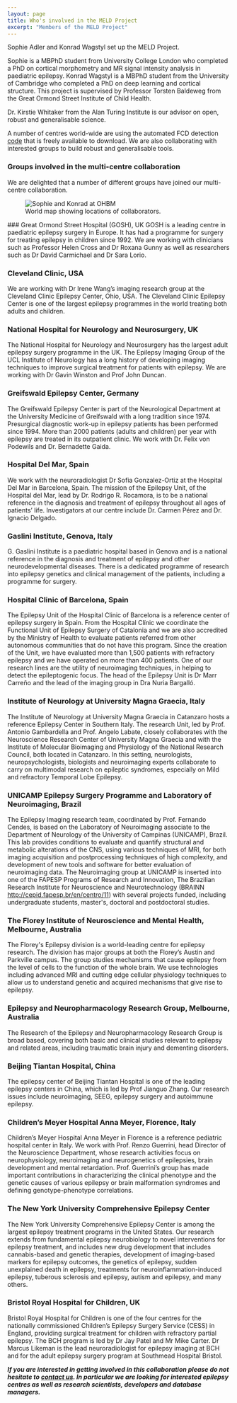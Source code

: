 ```yaml
---
layout: page
title: Who's involved in the MELD Project
excerpt: "Members of the MELD Project"
---
```


Sophie Adler and Konrad Wagstyl set up the MELD Project. 

Sophie is a MBPhD student from University College London who completed a PhD on cortical morphometry and MR signal intensity analysis in paediatric epilepsy. Konrad Wagstyl is a MBPhD student from the University of Cambridge who completed a PhD on deep learning and cortical structure. This project is supervised by Professor Torsten Baldeweg from the Great Ormond Street Institute of Child Health.

Dr. Kirstie Whitaker from the Alan Turing Institute is our advisor on open, robust and generalisable science. 

A number of centres world-wide are using the automated FCD detection [code](https://github.com/kwagstyl/FCDdetection) that is freely available to download. We are also collaborating with interested groups to build robust and generalisable tools.

### Groups involved in the multi-centre collaboration

We are delighted that a number of different groups have joined our multi-centre collaboration.

<figure>
<img src="/images/WRLD-EPS-02-4001-01.png"
alt="Sophie and Konrad at OHBM">
<figcaption>World map showing locations of collaborators.</figcaption>
</figure>
### Great Ormond Street Hospital (GOSH), UK
GOSH is a leading centre in paediatric epilepsy surgery in Europe. It has had a programme for surgery for treating epilepsy in children since 1992. We are working with clinicians such as Professor Helen Cross and Dr Roxana Gunny as well as researchers such as Dr David Carmichael and Dr Sara Lorio.

### Cleveland Clinic, USA
We are working with Dr Irene Wang’s imaging research group at the Cleveland Clinic Epilepsy Center, Ohio, USA. The Cleveland Clinic Epilepsy Center is one of the largest epilepsy programmes in the world treating both adults and children.

### National Hospital for Neurology and Neurosurgery, UK
The National Hospital for Neurology and Neurosurgery has the largest adult epilepsy surgery programme in the UK. The Epilepsy Imaging Group of the UCL Institute of Neurology has a long history of developing imaging techniques to improve surgical treatment for patients with epilepsy. We are working with Dr Gavin Winston and Prof John Duncan.

### Greifswald Epilepsy Center, Germany
The Greifswald Epilepsy Center is part of the Neurological Department at the University Medicine of Greifswald with a long tradition since 1974. Presurgical diagnostic work-up in epilepsy patients has been performed since 1994. More than 2000 patients (adults and children) per year with epilepsy are treated in its outpatient clinic. We work with Dr. Felix von Podewils and Dr. Bernadette Gaida.

### Hospital Del Mar, Spain
We work with the neuroradiologist  Dr Sofia Gonzalez-Ortiz at the Hospital Del Mar in Barcelona, Spain. The mission of the Epilepsy Unit, of the Hospital del Mar,  lead by Dr. Rodrigo R. Rocamora, is to be a national reference in the diagnosis and treatment of epilepsy throughout all ages of patients’ life. Investigators at our centre include Dr. Carmen Pérez and Dr. Ignacio Delgado. 

### Gaslini Institute, Genova, Italy
G. Gaslini Institute is a paediatric hospital based in Genova and is a national reference in the diagnosis and treatment of epilepsy and other neurodevelopmental diseases. There is a dedicated programme of research into epilepsy genetics and clinical management of the patients, including a programme for surgery. 

### Hospital Clinic of Barcelona, Spain
The Epilepsy Unit of the Hospital Clinic of Barcelona  is a reference center of epilepsy surgery in Spain.  From the Hospital Clínic we coordinate the Functional Unit of Epilepsy Surgery of Catalonia and we are also accredited by the Ministry of Health to evaluate patients referred from other autonomous communities that do not have this program. Since the creation of the Unit, we have evaluated more than 1,500 patients with refractory epilepsy and we have operated on more than 400 patients. One of our research lines are the utility of neuroimaging techniques, in helping to detect the epileptogenic focus. The head of the Epilepsy Unit is Dr Marr Carreño and the lead of the imaging group in Dra Nuria Bargalló.

### Institute of Neurology at University Magna Graecia, Italy
The Institute of Neurology at University Magna Graecia in Catanzaro hosts a reference Epilepsy Center in Southern Italy. The research Unit, led by Prof. Antonio Gambardella and Prof. Angelo Labate, closely collaborates with the Neuroscience Research Center of University Magna Graecia and with the Institute of Molecular Bioimaging and Physiology of the National Research Council, both located in Catanzaro. In this setting, neurologists, neuropsychologists, biologists and neuroimaging experts collaborate to carry on multimodal research on epileptic syndromes, especially on Mild and refractory Temporal Lobe Epilepsy.

### UNICAMP Epilepsy Surgery Programme and Laboratory of Neuroimaging, Brazil
The Epilepsy Imaging research team, coordinated by Prof. Fernando Cendes, is based on the Laboratory of Neuroimaging associate to the Department of Neurology of the University of Campinas (UNICAMP), Brazil. This lab provides conditions to evaluate and quantify structural and metabolic alterations of the CNS, using various techniques of MRI, for both imaging acquisition and postprocessing techniques of high complexity, and development of new tools and software for better evaluation of neuroimaging data. The Neuroimaging group at UNICAMP is inserted into one of the FAPESP Programs of Research and Innovation, The Brazilian Research Institute for Neuroscience and Neurotechnology (BRAINN http://cepid.fapesp.br/en/centro/11) with several projects funded, including undergraduate students, master's, doctoral and postdoctoral studies. 

### The Florey Institute of Neuroscience and Mental Health, Melbourne, Australia
The Florey's Epilepsy division is a world-leading centre for epilepsy research. The division has major groups at both the Florey’s Austin and Parkville campus. The group studies mechanisms that cause epilepsy from the level of cells to the function of the whole brain. We use technologies including advanced MRI and cutting edge cellular physiology techniques to allow us to understand genetic and acquired mechanisms that give rise to epilepsy. 

### Epilepsy and Neuropharmacology Research Group, Melbourne, Australia
The Research of the Epilepsy and Neuropharmacology Research Group is broad based, covering both basic and clinical studies relevant to epilepsy and related areas, including traumatic brain injury and dementing disorders.

### Beijing Tiantan Hospital, China
The epilepsy center of Beijing Tiantan Hospital is one of the leading epilepsy centers in China, which is led by Prof Jianguo Zhang. Our research issues include neuroimaging, SEEG, epilepsy surgery and autoimmune epilepsy.

### Children’s Meyer Hospital Anna Meyer, Florence, Italy
Children’s Meyer Hospital Anna Meyer in Florence is a reference pediatric hospital center in Italy. We work with Prof. Renzo Guerrini, head Director of the Neuroscience Department, whose research activities focus on neurophysiology, neuroimaging and neurogenetics of epilepsies, brain development and mental retardation. Prof. Guerrini’s group has made important contributions in characterizing the clinical phenotype and the genetic causes of various epilepsy or brain malformation syndromes and defining genotype-phenotype correlations.

### The New York University Comprehensive Epilepsy Center
The New York University Comprehensive Epilepsy Center is among the largest epilepsy treatment programs in the United States. Our research extends from fundamental epilepsy neurobiology to novel interventions for epilepsy treatment, and includes new drug development that includes cannabis-based and genetic therapies, development of imaging-based markers for epilepsy outcomes, the genetics of epilepsy, sudden unexplained death in epilepsy, treatments for neuroinflammation-induced epilepsy, tuberous sclerosis and epilepsy, autism and epilepsy, and many others.

### Bristol Royal Hospital for Children, UK
Bristol Royal Hospital for Children is one of the four centres for the nationally commissioned Children’s Epilepsy Surgery Service (CESS) in England, providing surgical treatment for children with refractory partial epilepsy.  The BCH program is led by Dr Jay Patel and Mr Mike Carter. Dr Marcus Likeman is the lead neuroradiologist for epilepsy imaging at BCH and for the adult epilepsy surgery program at Southmead Hospital Bristol.

***If you are interested in getting involved in this collaboration please do not hesitate to [contact us](mailto:MELD.study@gmail.com). In particular we are looking for interested epilepsy centres as well as research scientists, developers and database managers.***


